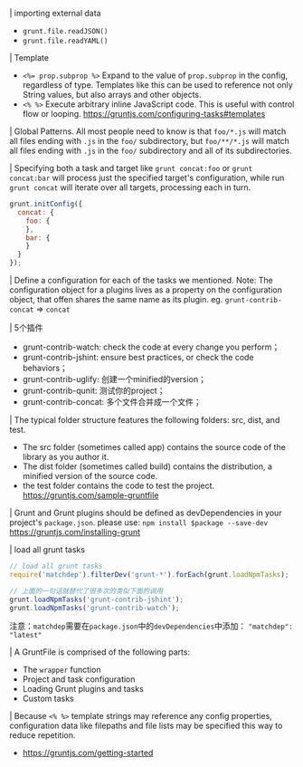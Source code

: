 

| importing external data
- `grunt.file.readJSON()`
- `grunt.file.readYAML()`

| Template
- `<%= prop.subprop %>` Expand to the value of `prop.subprop` in the config,
regardless of type. Templates like this can be used to reference not only  
String values, but also arrays and other objects.
- `<% %>` Execute arbitrary inline JavaScript code. This is useful with control
flow or looping.
https://gruntjs.com/configuring-tasks#templates

| Global Patterns.
All most people need to know is that `foo/*.js` will match all files
ending with `.js` in the `foo/` subdirectory, but `foo/**/*.js` will match
all files ending with `.js` in the `foo/` subdirectory and all of its
subdirectories.

| Specifying both a task and target like `grunt concat:foo` or `grunt concat:bar`
will process just the specified target's configuration, while run `grunt concat`
will iterate over all targets, processing each in turn.
```js
grunt.initConfig({
  concat: {
    foo: {
    },
    bar: {
    }
  }
});
```

| Define a configuration for each of the tasks we mentioned.
  Note: The configuration object for a plugins lives as a property on the
  configuration object, that offen shares the same name as its plugin.
  eg. `grunt-contrib-concat` => `concat`

| 5个插件
- grunt-contrib-watch: check the code at every change you perform；
- grunt-contrib-jshint: ensure best practices, or check the code behaviors；
- grunt-contrib-uglify: 创建一个minified的version；
- grunt-contrib-qunit: 测试你的project；
- grunt-contrib-concat: 多个文件合并成一个文件；


| The typical folder structure features the following folders: src, dist, and test.
- The src folder (sometimes called app) contains the source code of the library as you author it.
- The dist folder (sometimes called build) contains the distribution, a minified version of the source code.
- the test folder contains the code to test the project.
https://gruntjs.com/sample-gruntfile

| Grunt and Grunt plugins should be defined as devDependencies in your project's
`package.json`.
please use: `npm install $package --save-dev`
https://gruntjs.com/installing-grunt


| load all grunt tasks
```js
// load all grunt tasks
require('matchdep').filterDev('grunt-*').forEach(grunt.loadNpmTasks);

// 上面的一句话就替代了很多次的类似下面的调用
grunt.loadNpmTasks('grunt-contrib-jshint');
grunt.loadNpmTasks('grunt-contrib-watch');
```
注意：`matchdep`需要在`package.json`中的`devDependencies`中添加：
`"matchdep": "latest"`

| A GruntFile is comprised of the following parts:
- The `wrapper` function
- Project and task configuration
- Loading Grunt plugins and tasks
- Custom tasks


| Because `<% %>` template strings may reference any config properties,
configuration data like filepaths and file lists may be specified this way
to reduce repetition.
- https://gruntjs.com/getting-started
